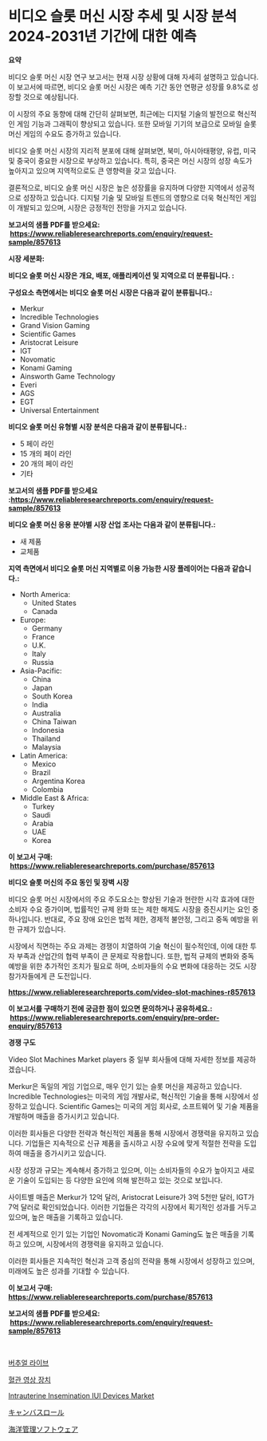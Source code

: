 <p><h1>비디오 슬롯 머신 시장 추세 및 시장 분석 2024-2031년 기간에 대한 예측</h1></p><p><strong>요약</strong></p>
<p><p>비디오 슬롯 머신 시장 연구 보고서는 현재 시장 상황에 대해 자세히 설명하고 있습니다. 이 보고서에 따르면, 비디오 슬롯 머신 시장은 예측 기간 동안 연평균 성장률 9.8%로 성장할 것으로 예상됩니다.</p><p>이 시장의 주요 동향에 대해 간단히 살펴보면, 최근에는 디지털 기술의 발전으로 혁신적인 게임 기능과 그래픽이 향상되고 있습니다. 또한 모바일 기기의 보급으로 모바일 슬롯 머신 게임의 수요도 증가하고 있습니다.</p><p>비디오 슬롯 머신 시장의 지리적 분포에 대해 살펴보면, 북미, 아시아태평양, 유럽, 미국 및 중국이 중요한 시장으로 부상하고 있습니다. 특히, 중국은 머신 시장의 성장 속도가 높아지고 있으며 지역적으로도 큰 영향력을 갖고 있습니다.</p><p>결론적으로, 비디오 슬롯 머신 시장은 높은 성장률을 유지하며 다양한 지역에서 성공적으로 성장하고 있습니다. 디지털 기술 및 모바일 트렌드의 영향으로 더욱 혁신적인 게임이 개발되고 있으며, 시장은 긍정적인 전망을 가지고 있습니다.</p></p>
<p><strong>보고서의 샘플 PDF를 받으세요: &nbsp;<a href="https://www.reliableresearchreports.com/enquiry/request-sample/857613">https://www.reliableresearchreports.com/enquiry/request-sample/857613</a></strong></p>
<p><strong>시장 세분화:</strong></p>
<p><strong> 비디오 슬롯 머신 시장은 개요, 배포, 애플리케이션 및 지역으로 더 분류됩니다. :</strong></p>
<p><strong>구성요소 측면에서는 비디오 슬롯 머신 시장은 다음과 같이 분류됩니다.:</strong></p>
<p><ul><li>Merkur</li><li>Incredible Technologies</li><li>Grand Vision Gaming</li><li>Scientific Games</li><li>Aristocrat Leisure</li><li>IGT</li><li>Novomatic</li><li>Konami Gaming</li><li>Ainsworth Game Technology</li><li>Everi</li><li>AGS</li><li>EGT</li><li>Universal Entertainment</li></ul></p>
<p><strong> 비디오 슬롯 머신 유형별 시장 분석은 다음과 같이 분류됩니다.:</strong></p>
<p><ul><li>5 페이 라인</li><li>15 개의 페이 라인</li><li>20 개의 페이 라인</li><li>기타</li></ul></p>
<p><strong>보고서의 샘플 PDF를 받으세요 :<a href="https://www.reliableresearchreports.com/enquiry/request-sample/857613">https://www.reliableresearchreports.com/enquiry/request-sample/857613</a></strong></p>
<p><strong> 비디오 슬롯 머신 응용 분야별 시장 산업 조사는 다음과 같이 분류됩니다.:</strong></p>
<p><ul><li>새 제품</li><li>교체품</li></ul></p>
<p><strong>지역 측면에서 비디오 슬롯 머신 지역별로 이용 가능한 시장 플레이어는 다음과 같습니다.:</strong></p>
<p><ul>
    <li>
        North America:
        <ul>
            <li>United States</li>
            <li>Canada</li>
        </ul>
    </li>
    <li>
        Europe:
        <ul>
            <li>Germany</li>
            <li>France</li>
            <li>U.K.</li>
            <li>Italy</li>
            <li>Russia</li>
        </ul>
    </li>
    <li>
        Asia-Pacific:
        <ul>
            <li>China</li>
            <li>Japan</li>
            <li>South Korea</li>
            <li>India</li>
            <li>Australia</li>
            <li>China Taiwan</li>
            <li>Indonesia</li>
            <li>Thailand</li>
            <li>Malaysia</li>
        </ul>
    </li>
    <li>
        Latin America:
        <ul>
            <li>Mexico</li>
            <li>Brazil</li>
            <li>Argentina Korea</li>
            <li>Colombia</li>
        </ul>
    </li>
    <li>
        Middle East & Africa:
        <ul>
            <li>Turkey</li>
            <li>Saudi</li>
            <li>Arabia</li>
            <li>UAE</li>
            <li>Korea</li>
        </ul>
    </li>
    </ul></p>
<p><strong>이 보고서 구매: &nbsp;<a href="https://www.reliableresearchreports.com/purchase/857613">https://www.reliableresearchreports.com/purchase/857613</a></strong></p>
<p><strong>비디오 슬롯 머신의 주요 동인 및 장벽 시장</strong></p>
<p><p>비디오 슬롯 머신 시장에서의 주요 주도요소는 향상된 기술과 현란한 시각 효과에 대한 소비자 수요 증가이며, 법률적인 규제 완화 또는 제한 해제도 시장을 증진시키는 요인 중 하나입니다. 반대로, 주요 장애 요인은 법적 제한, 경제적 불안정, 그리고 중독 예방을 위한 규제가 있습니다.</p><p>시장에서 직면하는 주요 과제는 경쟁이 치열하여 기술 혁신이 필수적인데, 이에 대한 투자 부족과 산업간의 협력 부족이 큰 문제로 작용합니다. 또한, 법적 규제의 변화와 중독 예방을 위한 추가적인 조치가 필요로 하며, 소비자들의 수요 변화에 대응하는 것도 시장 참가자들에게 큰 도전입니다.</p></p>
<p><strong><a href="https://www.reliableresearchreports.com/video-slot-machines-r857613">https://www.reliableresearchreports.com/video-slot-machines-r857613</a></strong></p>
<p><strong>이 보고서를 구매하기 전에 궁금한 점이 있으면 문의하거나 공유하세요.: &nbsp;<a href="https://www.reliableresearchreports.com/enquiry/pre-order-enquiry/857613">https://www.reliableresearchreports.com/enquiry/pre-order-enquiry/857613</a></strong></p>
<p><strong>경쟁 구도</strong></p>
<p><p>Video Slot Machines Market players 중 일부 회사들에 대해 자세한 정보를 제공하겠습니다. </p><p>Merkur은 독일의 게임 기업으로, 매우 인기 있는 슬롯 머신을 제공하고 있습니다. Incredible Technologies는 미국의 게임 개발사로, 혁신적인 기술을 통해 시장에서 성장하고 있습니다. Scientific Games는 미국의 게임 회사로, 소프트웨어 및 기술 제품을 개발하며 매출을 증가시키고 있습니다. </p><p>이러한 회사들은 다양한 전략과 혁신적인 제품을 통해 시장에서 경쟁력을 유지하고 있습니다. 기업들은 지속적으로 신규 제품을 출시하고 시장 수요에 맞게 적절한 전략을 도입하여 매출을 증가시키고 있습니다. </p><p>시장 성장과 규모는 계속해서 증가하고 있으며, 이는 소비자들의 수요가 높아지고 새로운 기술이 도입되는 등 다양한 요인에 의해 발전하고 있는 것으로 보입니다. </p><p>사이트별 매출은 Merkur가 12억 달러, Aristocrat Leisure가 3억 5천만 달러, IGT가 7억 달러로 확인되었습니다. 이러한 기업들은 각각의 시장에서 획기적인 성과를 거두고 있으며, 높은 매출을 기록하고 있습니다. </p><p>전 세계적으로 인기 있는 기업인 Novomatic과 Konami Gaming도 높은 매출을 기록하고 있으며, 시장에서의 경쟁력을 유지하고 있습니다. </p><p>이러한 회사들은 지속적인 혁신과 고객 중심의 전략을 통해 시장에서 성장하고 있으며, 미래에도 높은 성과를 기대할 수 있습니다.</p></p>
<p><strong>이 보고서 구매: &nbsp; <a href="https://www.reliableresearchreports.com/purchase/857613">https://www.reliableresearchreports.com/purchase/857613</a></strong></p>
<p><strong>보고서의 샘플 PDF를 받으세요: &nbsp;<a href="https://www.reliableresearchreports.com/enquiry/request-sample/857613">https://www.reliableresearchreports.com/enquiry/request-sample/857613</a></strong><strong></strong></p>
<p>&nbsp;</p>
<p><p><a href="https://medium.com/@monserratemohr/%EA%B0%80%EC%83%81-%EB%9D%BC%EC%9D%B4%EB%B8%8C-%EC%8B%9C%EC%9E%A5-%EC%A0%90%EC%9C%A0%EC%9C%A8-%EB%B3%80%ED%99%94-%EB%B0%8F-%EC%8B%9C%EC%9E%A5-%EC%84%B1%EC%9E%A5-%EC%B6%94%EC%84%B8-2024-2031-b77c10f93656">버추얼 라이브</a></p><p><a href="https://medium.com/@seanturner6262/%ED%98%88%EA%B4%80-%EC%98%81%EC%83%81%EC%9E%A5%EC%B9%98-%EC%8B%9C%EC%9E%A5-%EB%8F%99%ED%96%A5-%EB%B0%8F-%EC%8B%9C%EC%9E%A5-%EB%B6%84%EC%84%9D%EC%9D%80-2024-2031%EB%85%84%EA%B9%8C%EC%A7%80-%EC%98%88%EC%B8%A1%EB%90%A9%EB%8B%88%EB%8B%A4-953f95f53c68">혈관 영상 장치</a></p><p><a href="https://github.com/julyju69/Market-Research-Report-List-2/blob/main/intrauterine-insemination-iui-devices-market.md">Intrauterine Insemination IUI Devices Market</a></p><p><a href="https://medium.com/@wesleyeilly8796202/%E3%82%AD%E3%83%A3%E3%83%B3%E3%83%90%E3%82%B9%E3%83%AD%E3%83%BC%E3%83%AB%E5%B8%82%E5%A0%B4-%E7%AB%B6%E4%BA%89%E5%88%86%E6%9E%90-%E5%B8%82%E5%A0%B4%E5%8B%95%E5%90%91-2031%E5%B9%B4%E3%81%BE%E3%81%A7%E3%81%AE%E4%BA%88%E6%B8%AC-3eaa42ed1dee">キャンバスロール</a></p><p><a href="https://medium.com/@fabianhoncescu2022/%E3%83%9E%E3%83%AA%E3%83%B3%E7%AE%A1%E7%90%86%E3%82%BD%E3%83%95%E3%83%88%E3%82%A6%E3%82%A7%E3%82%A2%E5%B8%82%E5%A0%B4%E3%81%AE%E8%A6%8F%E6%A8%A1%E3%81%AF-%E4%B8%96%E7%95%8C%E3%81%AE%E6%A5%AD%E7%95%8C%E3%81%AB%E3%81%8A%E3%81%91%E3%82%8B%E6%9C%80%E9%81%A9%E3%81%AA%E3%83%9E%E3%83%BC%E3%82%B1%E3%83%86%E3%82%A3%E3%83%B3%E3%82%B0%E3%83%81%E3%83%A3%E3%83%8D%E3%83%AB%E3%82%92%E6%98%8E%E3%82%89%E3%81%8B%E3%81%AB%E3%81%97%E3%81%BE%E3%81%99-751ea7b3665f">海洋管理ソフトウェア</a></p></p>